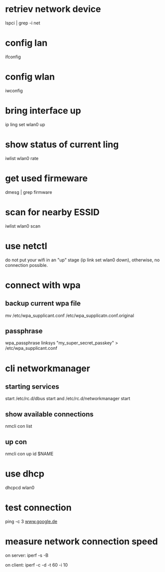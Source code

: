 # retriev network device
lspci | grep -i net

# config lan
ifconfig

# config wlan
iwconfig

# bring interface up
ip ling set wlan0 up

# show status of current ling
iwlist wlan0 rate

# get used firmeware
dmesg | grep firmware

# scan for nearby ESSID
iwlist wlan0 scan

# use netctl

do not put your wifi in an "up" stage (ip link set wlan0 down), otherwise, no connection possible.

# connect with wpa
## backup current wpa file
mv /etc/wpa_supplicant.conf /etc/wpa_supplicatn.conf.original

## passphrase
wpa_passphrase linksys "my_super_secret_passkey" > /etc/wpa_supplicant.conf

# cli networkmanager
## starting services
start /etc/rc.d/dbus start and /etc/rc.d/networkmanager start

## show available connections
nmcli con list

## up con
nmcli con up id $NAME

# use dhcp
dhcpcd wlan0

# test connection
ping -c 3 www.google.de

# measure network connection speed
on server:
iperf -s -B <server ip address>

on client:
iperf -c <server ip address> -d -t 60 -i 10
